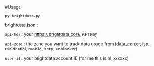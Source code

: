 #Usage

```
py brightdata.py
```

brightdata.json :

```api-key``` : your https://brightdata.com/ API key

```api-zone``` : the zone you want to track data usage from (data_center, isp, residential, mobile, serp, unblocker)

```user-id``` : your brightdata account ID (for me this is hl_xxxxxx)

